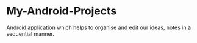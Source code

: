 # My-Android-Projects
Android application which helps to organise and edit our ideas, notes in a sequential manner.
